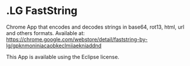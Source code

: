 .LG FastString
==========

Chrome App that encodes and decodes strings in base64, rot13, html, url and others formats.
Available at: https://chrome.google.com/webstore/detail/faststring-by-lg/gpknmoniniacaobkeclmiiaekniaddnd

This App is available using the Eclipse license.

